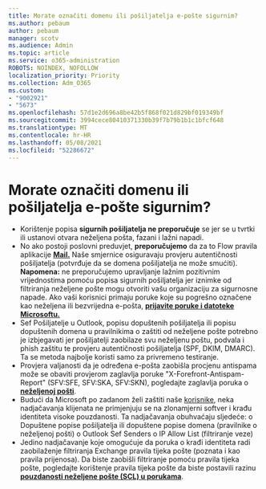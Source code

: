 ```yaml
---
title: Morate označiti domenu ili pošiljatelja e-pošte sigurnim?
ms.author: pebaum
author: pebaum
manager: scotv
ms.audience: Admin
ms.topic: article
ms.service: o365-administration
ROBOTS: NOINDEX, NOFOLLOW
localization_priority: Priority
ms.collection: Adm_O365
ms.custom:
- "9002921"
- "5673"
ms.openlocfilehash: 57d1e2d696a8be42b5f868f021d829bf019349bf
ms.sourcegitcommit: 3994cece80410371330b39f7b79b1b1c1bfcf648
ms.translationtype: MT
ms.contentlocale: hr-HR
ms.lasthandoff: 05/08/2021
ms.locfileid: "52286672"
---
```

# <a name="need-to-mark-a-domain-or-email-sender-safe"></a>Morate označiti domenu ili pošiljatelja e-pošte sigurnim?

- Korištenje popisa **sigurnih pošiljatelja ne preporučuje** se jer se u tvrtki ili ustanovi otvara neželjena pošta, fazani i lažni napadi.
- No ako postoji poslovni preduvjet, **preporučujemo** da za to Flow pravila aplikacije **[Mail.](https://docs.microsoft.com/microsoft-365/security/office-365-security/create-safe-sender-lists-in-office-365?view=o365-worldwide#recommended-use-mail-flow-rules)** Naše smjernice osiguravaju provjeru autentičnosti pošiljatelja (potvrđuje da se domena pošiljatelja ne može smućiti). **Napomena:** ne preporučujemo upravljanje lažnim pozitivnim vrijednostima pomoću popisa sigurnih pošiljatelja jer iznimke od filtriranja neželjene pošte mogu otvoriti vašu organizaciju za sigurnosne napade. Ako vaši korisnici primaju poruke koje su pogrešno označene kao neželjena ili bezvrijedna e-pošta, **[prijavite poruke i datoteke Microsoftu.](https://protection.office.com/reportsubmission)**
- Sef Pošiljatelje u Outlook, popisu dopuštenih pošiljatelja ili popisu  dopuštenih domena u pravilnikima o zaštiti od neželjene pošte potrebno je izbjegavati jer pošiljatelji zaobilaze svu neželjenu poštu, podvala i phish zaštitu te provjeru autentičnosti pošiljatelja (SPF, DKIM, DMARC). Ta se metoda najbolje koristi samo za privremeno testiranje.
- Provjera valjanosti da je određena e-pošta zaobišla procjenu antispama može se obaviti provjerom zaglavlja poruke "X-Forefront-Antispam-Report" (SFV:SFE, SFV:SKA, SFV:SKN), pogledajte zaglavlja poruka o **[neželjenoj pošti](https://docs.microsoft.com/microsoft-365/security/office-365-security/anti-spam-message-headers)**.
- Budući da Microsoft po zadanom želi zaštiti naše [korisnike](https://docs.microsoft.com/microsoft-365/security/office-365-security/secure-by-default#exceptions), neka nadjačavanja klijenata ne primjenjuju se na zlonamjerni softver i krađu identiteta visoke pouzdanosti. Ta nadjačavanja obuhvaćaju sljedeće: o Dopuštene popise pošiljatelja ili dopuštene popise domena (pravilnike o neželjenoj pošti) o Outlook Sef Senders o IP Allow List (filtriranje veze) 
- Jedino nadjačavanje koje omogućuje da poruka o krađi identiteta radi zaobilaženje filtriranja Exchange pravila tijeka pošte (poznata i kao pravila prijenosa). Da biste zaobišli filtriranje pomoću pravila tijeka pošte, pogledajte korištenje pravila tijeka pošte da biste postavili razinu **[pouzdanosti neželjene pošte (SCL) u porukama](https://docs.microsoft.com/microsoft-365/security/office-365-security/use-mail-flow-rules-to-set-the-spam-confidence-level-scl-in-messages)**.
